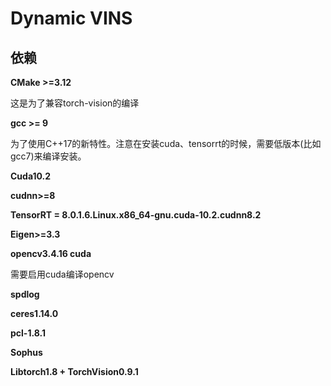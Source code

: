 # Dynamic VINS

## 依赖

**CMake >=3.12**  

这是为了兼容torch-vision的编译

**gcc >= 9**

为了使用C++17的新特性。注意在安装cuda、tensorrt的时候，需要低版本(比如gcc7)来编译安装。

**Cuda10.2**

**cudnn>=8**

**TensorRT = 8.0.1.6.Linux.x86_64-gnu.cuda-10.2.cudnn8.2**

**Eigen>=3.3**

**opencv3.4.16 cuda**

需要启用cuda编译opencv

**spdlog**

**ceres1.14.0**

**pcl-1.8.1**

**Sophus**

**Libtorch1.8 + TorchVision0.9.1**





















